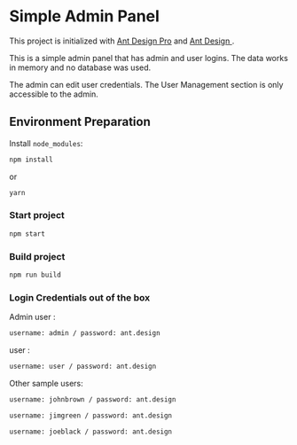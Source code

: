 # Simple Admin Panel

This project is initialized with [Ant Design Pro](https://pro.ant.design) and [Ant Design ](https://ant.design/).

This is a simple admin panel that has admin and user logins.
The data works in memory and no database was used.

The admin can edit user credentials.
The User Management section is only accessible to the admin.

## Environment Preparation

Install `node_modules`:

```bash
npm install
```

or

```bash
yarn
```

### Start project

```bash
npm start
```

### Build project

```bash
npm run build
```

### Login Credentials out of the box

Admin user :
```bash
username: admin / password: ant.design
```
user :
```bash
username: user / password: ant.design
```
Other sample users:
```bash
username: johnbrown / password: ant.design
```
```bash
username: jimgreen / password: ant.design
```
```bash
username: joeblack / password: ant.design
```